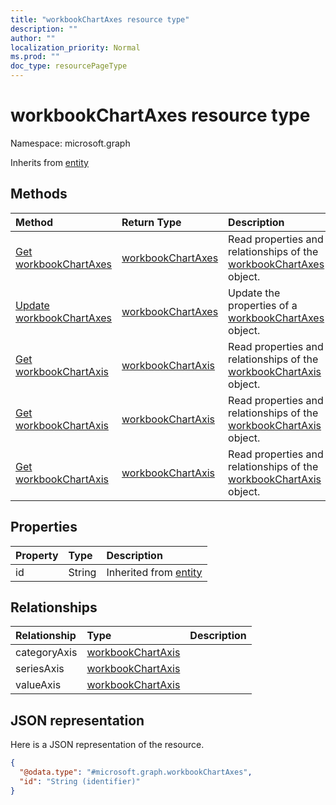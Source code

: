 ```yaml
---
title: "workbookChartAxes resource type"
description: ""
author: ""
localization_priority: Normal
ms.prod: ""
doc_type: resourcePageType
---
```


# workbookChartAxes resource type


Namespace: microsoft.graph




Inherits from [entity](../resources/entity.md)

## Methods
|Method|Return Type|Description|
|:---|:---|:---|
|[Get workbookChartAxes](../api/workbookchartaxes-get.md)|[workbookChartAxes](../resources/workbookchartaxes.md)|Read properties and relationships of the [workbookChartAxes](../resources/workbookchartaxes.md) object.|
|[Update workbookChartAxes](../api/workbookchartaxes-update.md)|[workbookChartAxes](../resources/workbookchartaxes.md)|Update the properties of a [workbookChartAxes](../resources/workbookchartaxes.md) object.|
|[Get workbookChartAxis](../api/workbookchartaxis-get.md)|[workbookChartAxis](../resources/workbookchartaxis.md)|Read properties and relationships of the [workbookChartAxis](../resources/workbookchartaxis.md) object.|
|[Get workbookChartAxis](../api/workbookchartaxis-get.md)|[workbookChartAxis](../resources/workbookchartaxis.md)|Read properties and relationships of the [workbookChartAxis](../resources/workbookchartaxis.md) object.|
|[Get workbookChartAxis](../api/workbookchartaxis-get.md)|[workbookChartAxis](../resources/workbookchartaxis.md)|Read properties and relationships of the [workbookChartAxis](../resources/workbookchartaxis.md) object.|

## Properties
|Property|Type|Description|
|:---|:---|:---|
|id|String| Inherited from [entity](../resources/entity.md)|

## Relationships
|Relationship|Type|Description|
|:---|:---|:---|
|categoryAxis|[workbookChartAxis](../resources/workbookchartaxis.md)||
|seriesAxis|[workbookChartAxis](../resources/workbookchartaxis.md)||
|valueAxis|[workbookChartAxis](../resources/workbookchartaxis.md)||

## JSON representation
Here is a JSON representation of the resource.
<!-- {
  "blockType": "resource",
  "keyProperty": "id",
  "@odata.type": "microsoft.graph.workbookChartAxes",
  "baseType": "microsoft.graph.entity",
  "openType": false
}
-->
``` json
{
  "@odata.type": "#microsoft.graph.workbookChartAxes",
  "id": "String (identifier)"
}
```

